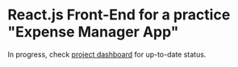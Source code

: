 # React.js Front-End for a practice "Expense Manager App"

In progress, check [project dashboard](https://github.com/users/jsonmw/projects/1) for up-to-date status.

